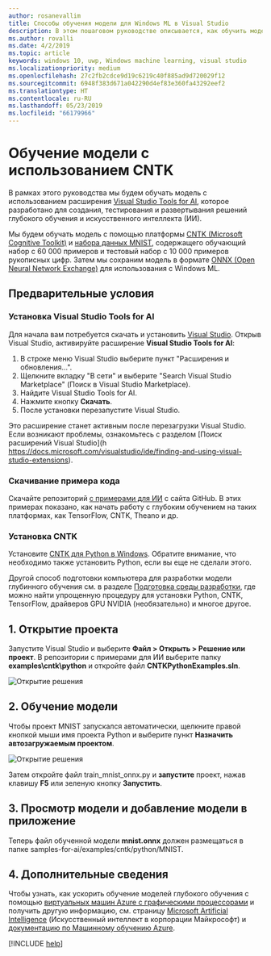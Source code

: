 ```yaml
---
author: rosanevallim
title: Способы обучения модели для Windows ML в Visual Studio
description: В этом пошаговом руководстве описывается, как обучить модель для Windows ML с помощью Visual Studio Tools for AI.
ms.author: rovalli
ms.date: 4/2/2019
ms.topic: article
keywords: windows 10, uwp, Windows machine learning, visual studio
ms.localizationpriority: medium
ms.openlocfilehash: 27c2fb2cdce9d19c6219c40f885ad9d720029f12
ms.sourcegitcommit: 6948f383d671a042290d4ef83e360fa43292eef2
ms.translationtype: HT
ms.contentlocale: ru-RU
ms.lasthandoff: 05/23/2019
ms.locfileid: "66179966"
---
```

# <a name="train-a-model-with-cntk"></a>Обучение модели с использованием CNTK

В рамках этого руководства мы будем обучать модель с использованием расширения [Visual Studio Tools for AI](http://aka.ms/vstoolsforai), которое разработано для создания, тестирования и развертывания решений глубокого обучения и искусственного интеллекта (ИИ). <!--for the MNIST sample app in [Get Started (UWP)](get-started-uwp.md)-->

Мы будем обучать модель с помощью платформы [CNTK (Microsoft Cognitive Toolkit)](http://www.microsoft.com/en-us/cognitive-toolkit) и [набора данных MNIST](http://yann.lecun.com/exdb/mnist/), содержащего обучающий набор с 60 000 примеров и тестовый набор с 10 000 примеров рукописных цифр. Затем мы сохраним модель в формате [ONNX (Open Neural Network Exchange)](https://onnx.ai/) для использования с Windows ML.

## <a name="prerequisites"></a>Предварительные условия
### <a name="install-visual-studio-tools-for-ai"></a>Установка Visual Studio Tools for AI
Для начала вам потребуется скачать и установить [Visual Studio](https://www.visualstudio.com/downloads/). Открыв Visual Studio, активируйте расширение **Visual Studio Tools for AI**:

1. В строке меню Visual Studio выберите пункт "Расширения и обновления...".
2. Щелкните вкладку "В сети" и выберите "Search Visual Studio Marketplace" (Поиск в Visual Studio Marketplace).
3. Найдите Visual Studio Tools for AI. 
3. Нажмите кнопку **Скачать**. 
4. После установки перезапустите Visual Studio. 

Это расширение станет активным после перезагрузки Visual Studio. Если возникают проблемы, ознакомьтесь с разделом [Поиск расширений Visual Studio](h https://docs.microsoft.com/visualstudio/ide/finding-and-using-visual-studio-extensions).

### <a name="download-sample-code"></a>Скачивание примера кода
Скачайте репозиторий [с примерами для ИИ](https://github.com/Microsoft/samples-for-ai) с сайта GitHub. В этих примерах показано, как начать работу с глубоким обучением на таких платформах, как TensorFlow, CNTK, Theano и др.

### <a name="install-cntk"></a>Установка CNTK
Установите [CNTK для Python в Windows](https://docs.microsoft.com/en-us/cognitive-toolkit/setup-windows-python?tabs=cntkpy24). Обратите внимание, что необходимо также установить Python, если вы еще не сделали этого.

Другой способ подготовки компьютера для разработки модели глубинного обучения см. в разделе [Подготовка среды разработки](https://github.com/Microsoft/samples-for-ai/blob/master/README.md), где можно найти упрощенную процедуру для установки Python, CNTK, TensorFlow, драйверов GPU NVIDIA (необязательно) и многое другое.

## <a name="1-open-project"></a>1. Открытие проекта

Запустите Visual Studio и выберите **Файл > Открыть > Решение или проект**. В репозитории с примерами для ИИ выберите папку **examples\cntk\python** и откройте файл **CNTKPythonExamples.sln**.

![Открытие решения](../images/open-solution.png)

## <a name="2-train-the-model"></a>2. Обучение модели

Чтобы проект MNIST запускался автоматически, щелкните правой кнопкой мыши имя проекта Python и выберите пункт **Назначить автозагружаемым проектом**.

![Открытие решения](../images/mnist-startup.png)

Затем откройте файл train_mnist_onnx.py и **запустите** проект, нажав клавишу **F5** или зеленую кнопку **Запустить**.

## <a name="3-view-the-model-and-add-it-to-your-app"></a>3. Просмотр модели и добавление модели в приложение

Теперь файл обученной модели **mnist.onnx** должен размещаться в папке samples-for-ai/examples/cntk/python/MNIST. <!--You can use this trained **mnist.onnx** model file to build the MNIST sample app in [Get Started (UWP)](get-started-uwp.md)!-->

## <a name="4-learn-more"></a>4. Дополнительные сведения
Чтобы узнать, как ускорить обучение моделей глубокого обучения с помощью [виртуальных машин Azure с графическими процессорами](https://docs.microsoft.com/en-us/visualstudio/ai/tensorflow-vm) и получить другую информацию, см. страницу [Microsoft Artificial Intelligence](https://www.microsoft.com/ai) (Искусственный интеллект в корпорации Майкрософт) и [документацию по Машинному обучению Azure](https://docs.microsoft.com/en-us/azure/machine-learning/#other-microsoft-machine-learning-technologies).

[!INCLUDE [help](../includes/get-help.md)]
